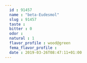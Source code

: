 ```yaml
---
  id : 91457
  name : "beta-Eudesmol"
  slug : 91457
  taste : 
  bitter : 0
  odor : 
  natural : 1
  flavor_profile : wood@green
  fema_flavor_profile : 
  date : 2019-03-26T08:47:11+01:00
---
```



